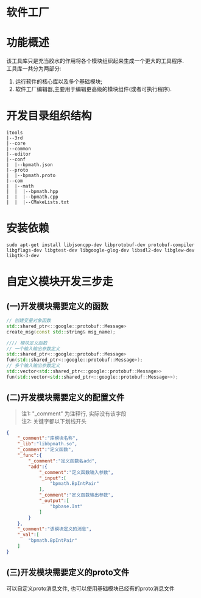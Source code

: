 # 软件工厂

# 功能概述
该工具库只是充当胶水的作用将各个模块组织起来生成一个更大的工具程序.  
工具库一共分为两部分:  
1. 运行软件的核心库以及多个基础模块; 
2. 软件工厂编辑器,主要用于编辑更高级的模块组件(或者可执行程序).

# 开发目录组织结构
```
itools
|--3rd
|--core
|--common
|--editor
|--conf
|  |--bpmath.json
|--proto
|  |--bpmath.proto
|--com
|  |--math
|  |  |--bpmath.hpp
|  |  |--bpmath.cpp
|  |  |--CMakeLists.txt
```

# 安装依赖
```shell
sudo apt-get install libjsoncpp-dev libprotobuf-dev protobuf-compiler libgflags-dev libgtest-dev libgoogle-glog-dev libsdl2-dev libglew-dev libgtk-3-dev
```

# 自定义模块开发三步走
## (一)开发模块需要定义的函数
```c++ 
// 创建变量对象函数
std::shared_ptr<::google::protobuf::Message> 
create_msg(const std::string& msg_name); 

//// 模块定义函数
// 一个输入输出参数定义
std::shared_ptr<::google::protobuf::Message> 
fun(std::shared_ptr<::google::protobuf::Message>);
// 多个输入输出参数定义
std::vector<std::shared_ptr<::google::protobuf::Message>> 
fun(std::vector<std::shared_ptr<::google::protobuf::Message>>);
```
## (二)开发模块需要定义的配置文件
> 注1: "_comment" 为注释行, 实际没有该字段  
> 注2: 关键字都以下划线开头
```json
{
    "_comment":"库模块名称",
    "_lib":"libbpmath.so",
    "_comment":"定义函数",
    "_func":{
        "_comment":"定义函数名add",
        "add":{
            "_comment":"定义函数输入参数",
            "_input":[
                "bpmath.BpIntPair"
            ],
            "_comment":"定义函数输出参数",
            "_output":[
                "bpbase.Int"
            ]
        }
    },
    "_comment":"该模块定义的消息",
    "_val":[
        "bpmath.BpIntPair"
    ]
}
```
## (三)开发模块需要定义的proto文件
可以自定义proto消息文件, 也可以使用基础模块已经有的proto消息文件
